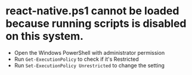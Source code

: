 # react-native.ps1 cannot be loaded because running scripts is disabled on this system.

- Open the Windows PowerShell with administrator permission
- Run `Get-ExecutionPolicy` to check if it's Restricted
- Run `Set-ExecutionPolicy Unrestricted` to change the setting
